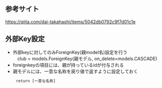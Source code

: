 ## 参考サイト
https://qiita.com/dai-takahashi/items/5042db0792c9f7d01c1e

## 外部Key設定
- 外部keyに対してのみForeignKey(親model名)設定を行う　 </br>
　club = models.ForeignKey(親モデル, on_delete=models.CASCADE)
- foreignkeyの項目には、親が持っているidが付与される
- 親モデルには、一意な名称を戻り値で返すように設定しておく    
```def ＿＿str＿＿(self):
   　return [一意な名称] 
```
